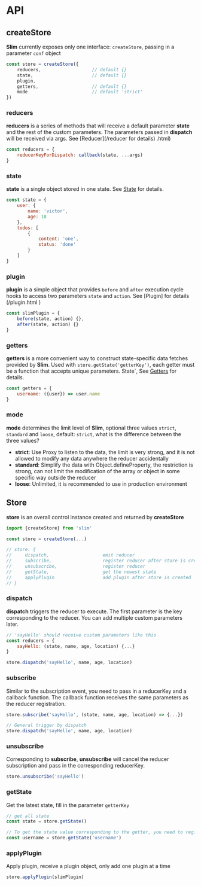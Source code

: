 # API

## createStore
**Slim** currently exposes only one interface: `createStore`, passing in a parameter `conf` object

```javascript
const store = createStore({
    reducers,                   // default {}
    state,                      // default {}
    plugin,
    getters,                    // default {}
    mode                        // default 'strict'
})
```

### reducers
**reducers** is a series of methods that will receive a default parameter **state** and the rest of the custom parameters. The parameters passed in **dispatch** will be received via args. See [Reducer](/reducer for details) .html)

```javascript
const reducers = {
    reducerKeyForDispatch: callback(state, ...args) 
}
```

### state
**state** is a single object stored in one state. See [State](/state.html) for details.

```javascript
const state = {
    user: {
        name: 'victor',
        age: 18
    },
    todos: [
        {
            content: 'one',
            status: 'done'
        }
    ]
}
```

### plugin
**plugin** is a simple object that provides `before` and `after` execution cycle hooks to access two parameters `state` and `action`. See [Plugin] for details (/plugin.html )

```javascript
const slimPlugin = {
    before(state, action) {},
    after(state, action) {}
}
```

### getters
**getters** is a more convenient way to construct state-specific data fetches provided by **Slim**. Used with `store.getState('getterKey')`, each getter must be a function that accepts unique parameters. State`,
See [Getters](/state.html#getters) for details.

```javascript
const getters = {
    username: ({user}) => user.name 
}
```

### mode
**mode** determines the limit level of **Slim**, optional three values ​​`strict`, `standard` and `loose`, default: `strict`, what is the difference between the three values?

* **strict**: Use Proxy to listen to the data, the limit is very strong, and it is not allowed to modify any data anywhere the reducer accidentally
* **standard**: Simplify the data with Object.defineProperty, the restriction is strong, can not limit the modification of the array or object in some specific way outside the reducer
* **loose**: Unlimited, it is recommended to use in production environment

## Store
**store** is an overall control instance created and returned by **createStore**

```javascript
import {createStore} from 'slim'

const store = createStore(...)

// store: {
//     dispatch,                    emit reducer
//     subscribe,                   register reducer after store is created
//     unsubscribe,                 register reducer
//     getState,                    get the newest state
//     applyPlugin                  add plugin after store is created
// }
```

### dispatch
**dispatch** triggers the reducer to execute. The first parameter is the key corresponding to the reducer. You can add multiple custom parameters later.

```javascript
// 'sayHello' should receive custom parameters like this
const reducers = {
    sayHello: (state, name, age, location) {...}
}

store.dispatch('sayHello', name, age, location)
```
### subscribe
Similar to the subscription event, you need to pass in a reducerKey and a callback function. The callback function receives the same parameters as the reducer registration.

```javascript
store.subscribe('sayHello', (state, name, age, location) => {...})

// General trigger by dispatch
store.dispatch('sayHello', name, age, location)
```

### unsubscribe
Corresponding to **subscribe**, **unsubscribe** will cancel the reducer subscription and pass in the corresponding reducerKey.

```javascript
store.unsubscribe('sayHello')
```

### getState
Get the latest state, fill in the parameter `getterKey`

```javascript
// get all state
const state = store.getState()                  

// To get the state value corresponding to the getter, you need to register the getter in advance, and return undefined if the getter does not exist.
const username = store.getState('username')     
```

### applyPlugin
Apply plugin, receive a plugin object, only add one plugin at a time

```javascript
store.applyPlugin(slimPlugin)
```
